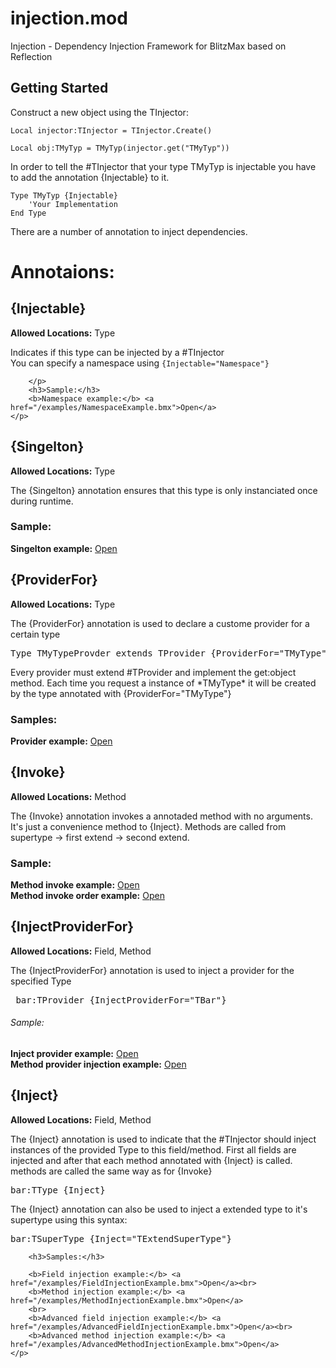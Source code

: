 injection.mod
=============

Injection - Dependency Injection Framework for BlitzMax based on Reflection

## Getting Started 
Construct a new object using the TInjector:

```bmx
Local injector:TInjector = TInjector.Create()

Local obj:TMyTyp = TMyTyp(injector.get("TMyTyp"))
```

In order to tell the #TInjector that your type TMyTyp is injectable you have to add the annotation {Injectable} to it.  

```bmx
Type TMyTyp {Injectable}
    'Your Implementation
End Type
```

There are a number of annotation to inject dependencies.

# Annotaions:
<h2>{Injectable}</h2>
<div>
    <p>
        <span><b>Allowed Locations:</b> Type</span>
        <p>
            Indicates if this type can be injected by a #TInjector<br />
            You can specify a namespace using <code>{Injectable="Namespace"}</code>

        </p>
        <h3>Sample:</h3>
        <b>Namespace example:</b> <a href="/examples/NamespaceExample.bmx">Open</a>
    </p>
</div>
<h2>{Singelton}</h2>
<div>
    <p>
        <span><b>Allowed Locations:</b> Type</span>
        <p>
        The {Singelton} annotation ensures that this type is only instanciated once during runtime.
        </p>
        <h3>Sample:</h3>
        <b>Singelton example:</b> <a href="/examples/SingeltonExample.bmx">Open</a>
    </p>
</div>
<h2>{ProviderFor}</h2>
<div>
    <p>
        <span><b>Allowed Locations:</b> Type</span>
        <p>
        The {ProviderFor} annotation is used to declare a custome provider for a certain type
        <pre>Type TMyTypeProvder extends TProvider {ProviderFor="TMyType"}</pre>
        </p>
        <p>
        Every provider must extend #TProvider and implement the get:object method.
        Each time you request a instance of *TMyType* it will be created by the type annotated with {ProviderFor="TMyType"}
        </p>
        <h3>Samples:</h3>
        <b>Provider example:</b> <a href="/examples/ProviderExample.bmx">Open</a><br>
    </p>
</div>
<h2>{Invoke}</h2>
<div>
    <p>
        <span><b>Allowed Locations:</b> Method</span>
        <p>
        The {Invoke} annotation invokes a annotaded method with no arguments. It's just a convenience method to {Inject}.
        Methods are called from supertype -> first extend -> second extend.
        </p>
        <h3>Sample:</h3>
        <b>Method invoke example:</b> <a href="/examples/MethodInvokeExample.bmx">Open</a><br>
        <b>Method invoke order example:</b> <a href="/examples/MethodInvokeOrderExample.bmx">Open</a>
    </p>
</div>
<h2>{InjectProviderFor}</h2>
<div>
    <p>
        <span><b>Allowed Locations:</b> Field, Method</span>
        <p>
        The {InjectProviderFor} annotation is used to inject a provider for the specified Type
        <pre> bar:TProvider {InjectProviderFor="TBar"}</pre>
        </p>
        <h6>Sample:</h6>
        <b>Inject provider example:</b> <a href="/examples/InjectProviderExample.bmx">Open</a><br>
        <b>Method provider injection example:</b> <a href="/examples/MethodProviderInjectionExample.bmx">Open</a>
    </p>
</div>
<h2>{Inject}</h2>
<div>
    <p>
        <span><b>Allowed Locations:</b> Field, Method</span>
        <p>
        The {Inject} annotation is used to indicate that the #TInjector should inject instances of the provided Type
        to this field/method. First all fields are injected and after that each method annotated with {Inject} is called.
        methods are called the same way as for {Invoke}
        <pre>bar:TType {Inject}</pre>
        </p>
        <p>
            The {Inject} annotation can also be used to inject a extended type to it's supertype using this syntax:
            <pre>bar:TSuperType {Inject="TExtendSuperType"}</pre>
        </p>
        
        <h3>Samples:</h3>
        
        <b>Field injection example:</b> <a href="/examples/FieldInjectionExample.bmx">Open</a><br>
        <b>Method injection example:</b> <a href="/examples/MethodInjectionExample.bmx">Open</a>
        <br>
        <b>Advanced field injection example:</b> <a href="/examples/AdvancedFieldInjectionExample.bmx">Open</a><br>
        <b>Advanced method injection example:</b> <a href="/examples/AdvancedMethodInjectionExample.bmx">Open</a>
    </p>
</div>
